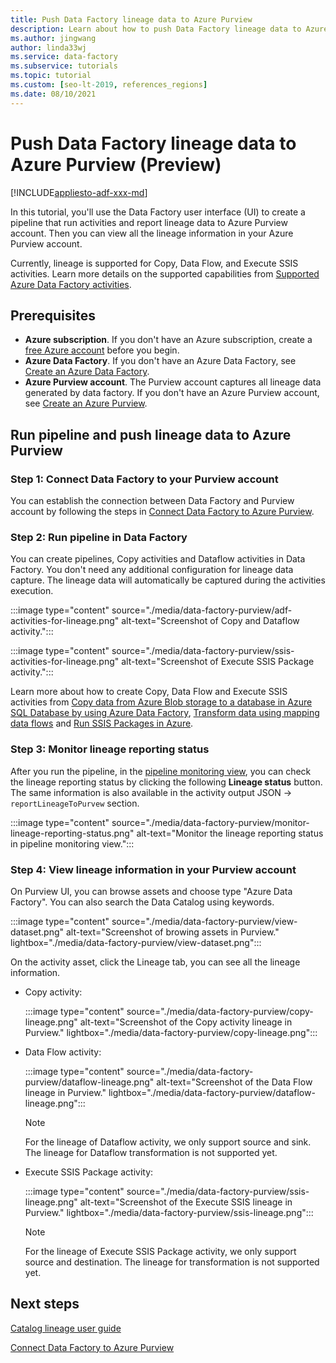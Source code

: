 ```yaml
---
title: Push Data Factory lineage data to Azure Purview
description: Learn about how to push Data Factory lineage data to Azure Purview
ms.author: jingwang
author: linda33wj
ms.service: data-factory
ms.subservice: tutorials
ms.topic: tutorial
ms.custom: [seo-lt-2019, references_regions]
ms.date: 08/10/2021
---
```


# Push Data Factory lineage data to Azure Purview (Preview)

[!INCLUDE[appliesto-adf-xxx-md](includes/appliesto-adf-xxx-md.md)]

In this tutorial, you'll use the Data Factory user interface (UI) to create a pipeline that run activities and report lineage data to Azure Purview account. Then you can view all the lineage information in your Azure Purview account. 

Currently, lineage is supported for Copy, Data Flow, and Execute SSIS activities. Learn more details on the supported capabilities from [Supported Azure Data Factory activities](../purview/how-to-link-azure-data-factory.md#supported-azure-data-factory-activities).

## Prerequisites

* **Azure subscription**. If you don't have an Azure subscription, create a [free Azure account](https://azure.microsoft.com/free/) before you begin.
* **Azure Data Factory**. If you don't have an Azure Data Factory, see [Create an Azure Data Factory](./quickstart-create-data-factory-portal.md).
* **Azure Purview account**. The Purview account captures all lineage data generated by data factory. If you don't have an Azure Purview account, see [Create an Azure Purview](../purview/create-catalog-portal.md).

## Run pipeline and push lineage data to Azure Purview

### Step 1: Connect Data Factory to your Purview account

You can establish the connection between Data Factory and Purview account by following the steps in [Connect Data Factory to Azure Purview](connect-data-factory-to-azure-purview.md).

### Step 2: Run pipeline in Data Factory

You can create pipelines, Copy activities and Dataflow activities in Data Factory. You don't need any additional configuration for lineage data capture. The lineage data will automatically be captured during the activities execution.

:::image type="content" source="./media/data-factory-purview/adf-activities-for-lineage.png" alt-text="Screenshot of Copy and Dataflow activity.":::

:::image type="content" source="./media/data-factory-purview/ssis-activities-for-lineage.png" alt-text="Screenshot of Execute SSIS Package activity.":::

Learn more about how to create Copy, Data Flow and Execute SSIS activities from 
[Copy data from Azure Blob storage to a database in Azure SQL Database by using Azure Data Factory](./tutorial-copy-data-portal.md), [Transform data using mapping data flows](./tutorial-data-flow.md) and [Run SSIS Packages in Azure](./tutorial-deploy-ssis-packages-azure.md).

### Step 3: Monitor lineage reporting status

After you run the pipeline, in the [pipeline monitoring view](monitor-visually.md#monitor-pipeline-runs), you can check the lineage reporting status by clicking the following **Lineage status** button. The same information is also available in the activity output JSON -> `reportLineageToPurvew` section.

:::image type="content" source="./media/data-factory-purview/monitor-lineage-reporting-status.png" alt-text="Monitor the lineage reporting status in pipeline monitoring view.":::

### Step 4: View lineage information in your Purview account

On Purview UI, you can browse assets and choose type "Azure Data Factory". You can also search the Data Catalog using keywords.

:::image type="content" source="./media/data-factory-purview/view-dataset.png" alt-text="Screenshot of browing assets in Purview." lightbox="./media/data-factory-purview/view-dataset.png":::

On the activity asset, click the Lineage tab, you can see all the lineage information.

- Copy activity:

    :::image type="content" source="./media/data-factory-purview/copy-lineage.png" alt-text="Screenshot of the Copy activity lineage in Purview." lightbox="./media/data-factory-purview/copy-lineage.png":::

- Data Flow activity:

    :::image type="content" source="./media/data-factory-purview/dataflow-lineage.png" alt-text="Screenshot of the Data Flow lineage in Purview." lightbox="./media/data-factory-purview/dataflow-lineage.png":::

    > [!NOTE] 
    > For the lineage of Dataflow activity, we only support source and sink. The lineage for Dataflow transformation is not supported yet.

- Execute SSIS Package activity:

    :::image type="content" source="./media/data-factory-purview/ssis-lineage.png" alt-text="Screenshot of the Execute SSIS lineage in Purview." lightbox="./media/data-factory-purview/ssis-lineage.png":::

    > [!NOTE] 
    > For the lineage of Execute SSIS Package activity, we only support source and destination. The lineage for transformation is not supported yet.

## Next steps

[Catalog lineage user guide](../purview/catalog-lineage-user-guide.md)

[Connect Data Factory to Azure Purview](connect-data-factory-to-azure-purview.md)